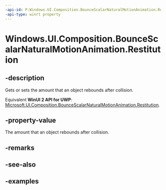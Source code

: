 ```yaml
---
-api-id: P:Windows.UI.Composition.BounceScalarNaturalMotionAnimation.Restitution
-api-type: winrt property
---
```


<!-- Property syntax.
public float Restitution { get;  set; }
-->

# Windows.UI.Composition.BounceScalarNaturalMotionAnimation.Restitution

## -description

Gets or sets the amount that an object rebounds after collision.

Equivalent **WinUI 2 API for UWP**: [Microsoft.UI.Composition.BounceScalarNaturalMotionAnimation.Restitution](/windows/winui/api/microsoft.ui.composition.bouncescalarnaturalmotionanimation.restitution).

## -property-value

The amount that an object rebounds after collision.

## -remarks

## -see-also

## -examples

